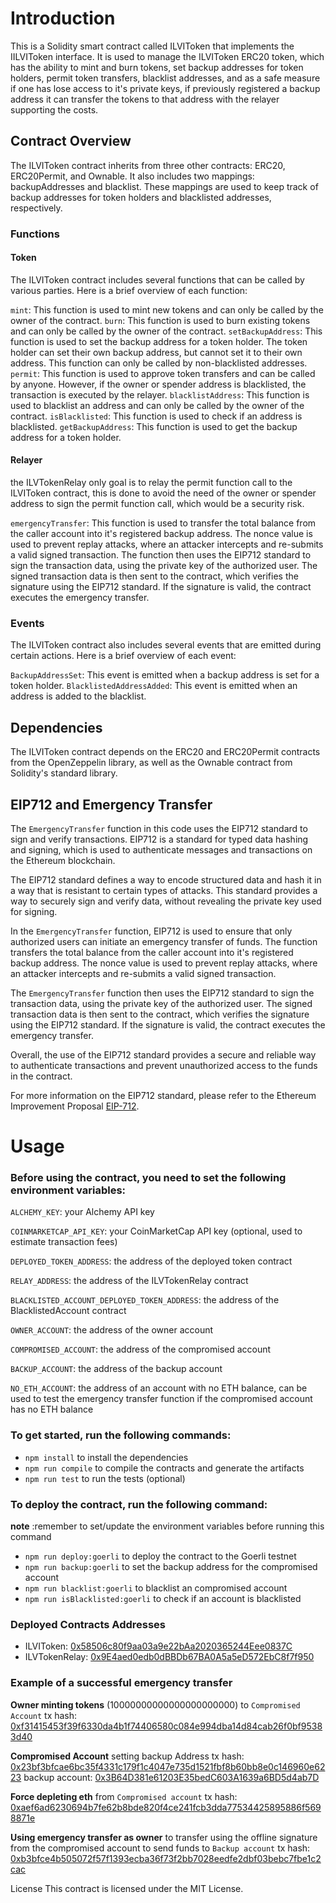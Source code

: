 # Introduction

This is a Solidity smart contract called ILVIToken that implements the IILVIToken interface. It is used to manage the ILVIToken ERC20 token, which has the ability to mint and burn tokens, set backup addresses for token holders, permit token transfers, blacklist addresses, and as a safe measure if one has lose access to it's private keys, if previously registered a backup address it can transfer the tokens to that address with the relayer supporting the costs.

## Contract Overview

The ILVIToken contract inherits from three other contracts: ERC20, ERC20Permit, and Ownable. It also includes two mappings: backupAddresses and blacklist. These mappings are used to keep track of backup addresses for token holders and blacklisted addresses, respectively.

### Functions

#### Token

The ILVIToken contract includes several functions that can be called by various parties. Here is a brief overview of each function:

`mint`: This function is used to mint new tokens and can only be called by the owner of the contract.
`burn`: This function is used to burn existing tokens and can only be called by the owner of the contract.
`setBackupAddress`: This function is used to set the backup address for a token holder. The token holder can set their own backup address, but cannot set it to their own address. This function can only be called by non-blacklisted addresses.
`permit`: This function is used to approve token transfers and can be called by anyone. However, if the owner or spender address is blacklisted, the transaction is executed by the relayer.
`blacklistAddress`: This function is used to blacklist an address and can only be called by the owner of the contract.
`isBlacklisted`: This function is used to check if an address is blacklisted.
`getBackupAddress`: This function is used to get the backup address for a token holder.

#### Relayer

the ILVTokenRelay only goal is to relay the permit function call to the ILVIToken contract, this is done to avoid the need of the owner or spender address to sign the permit function call, which would be a security risk.

`emergencyTransfer`: This function is used to transfer the total balance from the caller account into it's registered backup address. The nonce value is used to prevent replay attacks, where an attacker intercepts and re-submits a valid signed transaction. The function then uses the EIP712 standard to sign the transaction data, using the private key of the authorized user. The signed transaction data is then sent to the contract, which verifies the signature using the EIP712 standard. If the signature is valid, the contract executes the emergency transfer.

### Events

The ILVIToken contract also includes several events that are emitted during certain actions. Here is a brief overview of each event:

`BackupAddressSet`: This event is emitted when a backup address is set for a token holder.
`BlacklistedAddressAdded`: This event is emitted when an address is added to the blacklist.

## Dependencies

The ILVIToken contract depends on the ERC20 and ERC20Permit contracts from the OpenZeppelin library, as well as the Ownable contract from Solidity's standard library.

## EIP712 and Emergency Transfer

The `EmergencyTransfer` function in this code uses the EIP712 standard to sign and verify transactions. EIP712 is a standard for typed data hashing and signing, which is used to authenticate messages and transactions on the Ethereum blockchain.

The EIP712 standard defines a way to encode structured data and hash it in a way that is resistant to certain types of attacks. This standard provides a way to securely sign and verify data, without revealing the private key used for signing.

In the `EmergencyTransfer` function, EIP712 is used to ensure that only authorized users can initiate an emergency transfer of funds. The function transfers the total balance from the caller account into it's registered backup address. The nonce value is used to prevent replay attacks, where an attacker intercepts and re-submits a valid signed transaction.

The `EmergencyTransfer` function then uses the EIP712 standard to sign the transaction data, using the private key of the authorized user. The signed transaction data is then sent to the contract, which verifies the signature using the EIP712 standard. If the signature is valid, the contract executes the emergency transfer.

Overall, the use of the EIP712 standard provides a secure and reliable way to authenticate transactions and prevent unauthorized access to the funds in the contract.

For more information on the EIP712 standard, please refer to the Ethereum Improvement Proposal [EIP-712](https://eips.ethereum.org/EIPS/eip-712).

# Usage

### Before using the contract, you need to set the following environment variables:

`ALCHEMY_KEY`: your Alchemy API key

`COINMARKETCAP_API_KEY`: your CoinMarketCap API key (optional, used to estimate transaction fees)

`DEPLOYED_TOKEN_ADDRESS`: the address of the deployed token contract

`RELAY_ADDRESS`: the address of the ILVTokenRelay contract

`BLACKLISTED_ACCOUNT_DEPLOYED_TOKEN_ADDRESS`: the address of the BlacklistedAccount contract

`OWNER_ACCOUNT`: the address of the owner account

`COMPROMISED_ACCOUNT`: the address of the compromised account

`BACKUP_ACCOUNT`: the address of the backup account

`NO_ETH_ACCOUNT`: the address of an account with no ETH balance, can be used to test the emergency transfer
function if the compromised account has no ETH balance

### To get started, run the following commands:

- `npm install` to install the dependencies
- `npm run compile` to compile the contracts and generate the artifacts
- `npm run test` to run the tests (optional)

### To deploy the contract, run the following command:

**note** :remember to set/update the environment variables before running this command

- `npm run deploy:goerli` to deploy the contract to the Goerli testnet
- `npm run backup:goerli` to set the backup address for the compromised account
- `npm run blacklist:goerli` to blacklist an compromised account
- `npm run isBlacklisted:goerli` to check if an account is blacklisted

### Deployed Contracts Addresses

- ILVIToken: [0x58506c80f9aa03a9e22bAa2020365244Eee0837C](https://goerli.etherscan.io/address/0x58506c80f9aa03a9e22baa2020365244eee0837c)
- ILVTokenRelay: [0x9E4aed0edb0dBBDb67BA0A5a5eD572EbC8f7f950](https://goerli.etherscan.io/address/0x9e4aed0edb0dbbdb67ba0a5a5ed572ebc8f7f950)

### Example of a successful emergency transfer

**Owner minting tokens** (10000000000000000000000) to `Compromised Account` tx hash:
[0xf31415453f39f6330da4b1f74406580c084e994dba14d84cab26f0bf95383d40](https://goerli.etherscan.io/tx/0xf31415453f39f6330da4b1f74406580c084e994dba14d84cab26f0bf95383d40)

**Compromised Account** setting backup Address
tx hash: [0x23bf3bfcae6bc35f4331c179f1c4047e735d1521fbf8b60bb8e0c146960e6223](https://goerli.etherscan.io/tx/0x23bf3bfcae6bc35f4331c179f1c4047e735d1521fbf8b60bb8e0c146960e6223)
backup account: [0x3B64D381e61203E35bedC603A1639a6BD5d4ab7D](https://goerli.etherscan.io/address/0x3B64D381e61203E35bedC603A1639a6BD5d4ab7D)

**Force depleting eth** from `Compromised account` tx hash: [0xaef6ad6230694b7fe62b8bde820f4ce241fcb3dda77534425895886f5698871e](https://goerli.etherscan.io/tx/0xaef6ad6230694b7fe62b8bde820f4ce241fcb3dda77534425895886f5698871e)

**Using emergency transfer as owner** to transfer using the offline signature from the compromised account to send funds to `Backup account` tx hash:
[0xb3bfce4b505072f57f1393ecba36f73f2bb7028eedfe2dbf03bebc7fbe1c2cac](https://goerli.etherscan.io/tx/0xb3bfce4b505072f57f1393ecba36f73f2bb7028eedfe2dbf03bebc7fbe1c2cac)

License
This contract is licensed under the MIT License.
